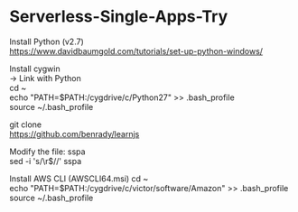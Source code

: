 # Serverless-Single-Apps-Try

Install Python (v2.7)<br>
https://www.davidbaumgold.com/tutorials/set-up-python-windows/<br>

Install cygwin<br>
-> Link with Python<br>
  cd ~ <br>
  echo "PATH=\$PATH:/cygdrive/c/Python27" >> .bash_profile<br>
  source ~/.bash_profile<br>
  
git clone <br>
https://github.com/benrady/learnjs<br>

Modify the file: sspa <br>
sed -i 's/\r$//' sspa <br>

Install AWS CLI (AWSCLI64.msi)
  cd ~ <br>
  echo "PATH=\$PATH:/cygdrive/c/victor/software/Amazon" >> .bash_profile <br>
  source ~/.bash_profile<br>



